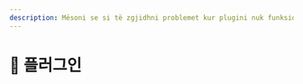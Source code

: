 ```yaml
---
description: Mësoni se si të zgjidhni problemet kur plugini nuk funksionon si duhet.
---
```


# 📜 플러그인
